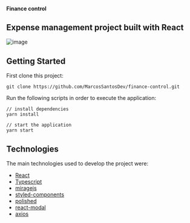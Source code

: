 #### Finance control

## Expense management project built with React


![image](https://user-images.githubusercontent.com/26147340/135774585-65766a8f-53e3-44b3-aafb-f0ea278d67cb.png)


## Getting Started
First clone this project:

```
git clone https://github.com/MarcosSantosDev/finance-control.git
```

Run the following scripts in order to execute the application:

```
// install dependencies
yarn install

// start the application
yarn start
```


## Technologies
The main technologies used to develop the project were:
- [React](https://reactjs.org/)
- [Typescript](https://www.typescriptlang.org/)
- [miragejs](https://miragejs.com/)
- [styled-components](https://styled-components.com/)
- [polished](https://polished.js.org/)
- [react-modal](https://reactcommunity.org/react-modal/)
- [axios](https://axios-http.com/docs/intro)
